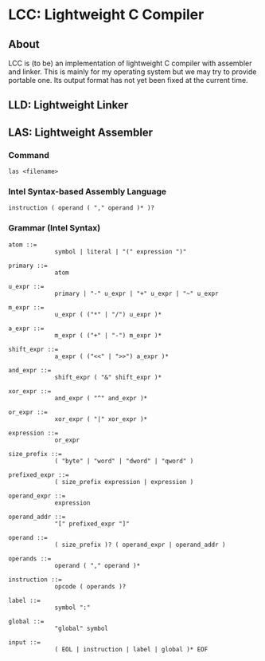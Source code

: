 

# LCC: Lightweight C Compiler

## About
LCC is (to be) an implementation of lightweight C compiler with assembler and
linker.  This is mainly for my operating system but we may try to provide
portable one.  Its output format has not yet been fixed at the current time.

## LLD: Lightweight Linker


## LAS: Lightweight Assembler

### Command
    las <filename>

### Intel Syntax-based Assembly Language
    instruction ( operand ( "," operand )* )?


### Grammar (Intel Syntax)
    atom ::=
                 symbol | literal | "(" expression ")"
    
    primary ::=
                 atom
    
    u_expr ::=
                 primary | "-" u_expr | "+" u_expr | "~" u_expr
    
    m_expr ::=
                 u_expr ( ("*" | "/") u_expr )*
    
    a_expr ::=
                 m_expr ( ("+" | "-") m_expr )*
    
    shift_expr ::=
                 a_expr ( ("<<" | ">>") a_expr )*
    
    and_expr ::=
                 shift_expr ( "&" shift_expr )*
    
    xor_expr ::=
                 and_expr ( "^" and_expr )*
    
    or_expr ::=
                 xor_expr ( "|" xor_expr )*
    
    expression ::=
                 or_expr
    
    size_prefix ::=
                 ( "byte" | "word" | "dword" | "qword" )
    
    prefixed_expr ::=
                 ( size_prefix expression | expression )
    
    operand_expr ::=
                 expression
    
    operand_addr ::=
                 "[" prefixed_expr "]"
    
    operand ::=
                 ( size_prefix )? ( operand_expr | operand_addr )
    
    operands ::=
                 operand ( "," operand )*

    instruction ::=
                 opcode ( operands )?
    
    label ::=
                 symbol ":"
    
    global ::=
                 "global" symbol
    
    input ::=
                 ( EOL | instruction | label | global )* EOF
